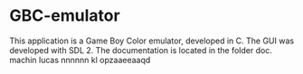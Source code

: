 # GBC-emulator
This application is a Game Boy Color emulator, developed in C.
The GUI was developed with SDL 2.
The documentation is located in the folder doc.
machin
lucas
nnnnnn
kl
opzaaeeaaqd